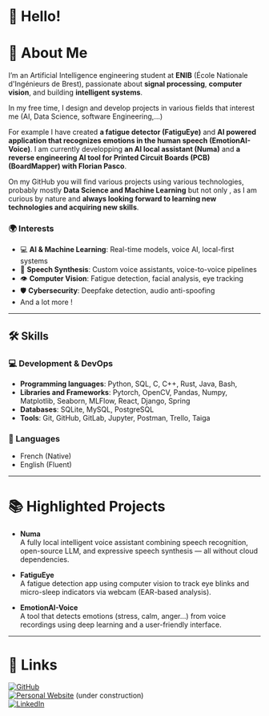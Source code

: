 # 👋 Hello!

# 🚀 About Me

I’m an Artificial Intelligence engineering student at **ENIB** (École Nationale d'Ingénieurs de Brest), passionate about **signal processing**, **computer vision**, and building **intelligent systems**.

In my free time, I design and develop projects in various fields that interest me (AI, Data Science, software Engineering,...)

For example I have created  **a fatigue detector (FatiguEye)** and **AI powered application that recognizes emotions in the human speech (EmotionAI-Voice)**. I am currently developping **an AI local assistant (Numa)** and **a reverse engineering AI tool for Printed Circuit Boards (PCB) (BoardMapper) with Florian Pasco**.

On my GitHub you will find various projects using various technologies, probably mostly **Data Science and Machine Learning** but not only , as I am curious by nature and **always looking forward to learning new technologies and acquiring new skills**.


### 🌍 Interests

- 💻 **AI & Machine Learning**: Real-time models, voice AI, local-first systems  
- 🎤 **Speech Synthesis**: Custom voice assistants, voice-to-voice pipelines  
- 👁️ **Computer Vision**: Fatigue detection, facial analysis, eye tracking  
- 🛡️ **Cybersecurity**: Deepfake detection, audio anti-spoofing
- And a lot more !

---

## 🛠️ Skills


### 💻 Development & DevOps

- **Programming languages**: Python, SQL, C, C++, Rust, Java, Bash, 
- **Libraries and Frameworks**: Pytorch, OpenCV, Pandas, Numpy, Matplotlib, Seaborn, MLFlow, React, Django, Spring
- **Databases**: SQLite, MySQL, PostgreSQL
- **Tools**: Git, GitHub, GitLab, Jupyter, Postman, Trello, Taiga


### 🔐 Languages
- French (Native)
- English (Fluent)

---

# 📚 Highlighted Projects

- **Numa**  
  A fully local intelligent voice assistant combining speech recognition, open-source LLM, and expressive speech synthesis — all without cloud dependencies.

- **FatiguEye**  
  A fatigue detection app using computer vision to track eye blinks and micro-sleep indicators via webcam (EAR-based analysis).

- **EmotionAI-Voice**  
  A tool that detects emotions (stress, calm, anger...) from voice recordings using deep learning and a user-friendly interface.

---

# 🔗 Links

[![GitHub](https://img.shields.io/badge/GitHub-181717?style=for-the-badge&logo=GitHub&logoColor=white)](https://github.com/Tirovo)  
[![Personal Website](https://img.shields.io/badge/Website-000000?style=for-the-badge&logo=About.me&logoColor=white)](https://tirovo.github.io) (under construction)                                  
[![LinkedIn](https://img.shields.io/badge/LinkedIn-0077B5?style=for-the-badge&logo=LinkedIn&logoColor=white)](https://www.linkedin.com/in/tristanlond%C3%A9)

